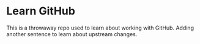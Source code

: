 # Learn GitHub

This is a throwaway repo used to learn about working with GitHub.
Adding another sentence to learn about upstream changes.

